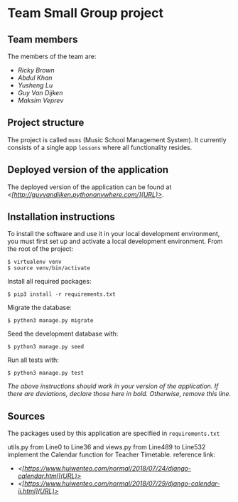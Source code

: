 # Team *<Centipede>* Small Group project

## Team members
The members of the team are:
- *Ricky Brown*
- *Abdul Khan*
- *Yusheng Lu*
- *Guy Van Dijken*
- *Maksim Veprev*

## Project structure
The project is called `msms` (Music School Management System).  It currently consists of a single app `lessons` where all functionality resides.

## Deployed version of the application
The deployed version of the application can be found at *<[http://guyvandijken.pythonanywhere.com/](URL)>*.

## Installation instructions
To install the software and use it in your local development environment, you must first set up and activate a local development environment.  From the root of the project:

```
$ virtualenv venv
$ source venv/bin/activate
```

Install all required packages:

```
$ pip3 install -r requirements.txt
```

Migrate the database:

```
$ python3 manage.py migrate
```

Seed the development database with:

```
$ python3 manage.py seed
```

Run all tests with:
```
$ python3 manage.py test
```

*The above instructions should work in your version of the application.  If there are deviations, declare those here in bold.  Otherwise, remove this line.*

## Sources
The packages used by this application are specified in `requirements.txt`

utils.py from Line0 to Line36 and views.py from Line489 to Line532 implement the Calendar function for Teacher Timetable. reference link: 
- *<[https://www.huiwenteo.com/normal/2018/07/24/django-calendar.html](URL)>* 
- *<[https://www.huiwenteo.com/normal/2018/07/29/django-calendar-ii.html](URL)>*